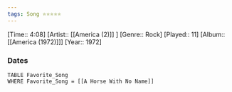 ```yaml
---
tags: Song ⭐⭐⭐⭐⭐ 
---
```

[Time:: 4:08]
[Artist:: [[America (2)]] ]
[Genre:: Rock]
[Played:: 11]
[Album:: [[America (1972)]]]
[Year:: 1972]
### Dates
````dataview
TABLE Favorite_Song
WHERE Favorite_Song = [[A Horse With No Name]]
````